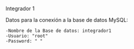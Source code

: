 Integrador 1

Datos para la conexión a la base de datos MySQL:

    -Nombre de la Base de datos: integrador1
    -Usuario: "root"
    -Password: " "

    
